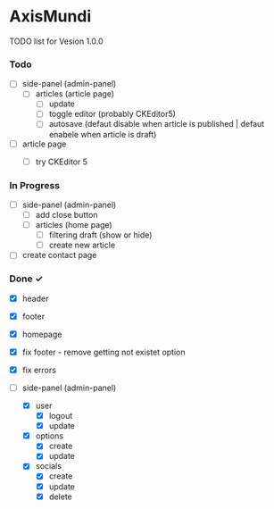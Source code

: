 # AxisMundi

TODO list for Vesion 1.0.0

### Todo
- [ ] side-panel (admin-panel)
  - [ ] articles (article page)
    - [ ] update
    - [ ] toggle editor (probably CKEditor5)
    - [ ] autosave (defaut disable when article is published | defaut enabele when article is draft)
- [ ] article page
  - [ ] try CKEditor 5


### In Progress
- [ ] side-panel (admin-panel)
  - [ ] add close button
  - [ ] articles (home page)
    - [ ] filtering draft (show or hide)
    - [ ] create new article
- [ ] create contact page

### Done ✓
- [x] header
- [x] footer
- [x] homepage
- [x] fix footer - remove getting not existet option
- [x] fix errors

- [ ] side-panel (admin-panel)
  - [x] user
    - [x] logout
    - [x] update
  - [x] options
    - [x] create 
    - [x] update
  - [x] socials
    - [x] create
    - [x] update
    - [x] delete